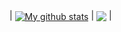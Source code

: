 
| <a href=""><img align="center" src="https://github-readme-stats.vercel.app/api?username=chi-0828&show_icons=true&theme=dark&rank_icon=github&layout=compact&hide_border=true" alt="My github stats" /></a> | <a href=""><img align="center" src="https://github-readme-stats.vercel.app/api/top-langs/?username=chi-0828&theme=dark&text_color=e9f3ff&layout=compact&hide_border=true" /></a> |



